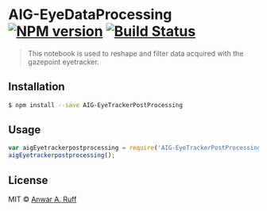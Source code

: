 # AIG-EyeDataProcessing [![NPM version](https://badge.fury.io/js/AIG-EyeTrackerPostProcessing.svg)](https://npmjs.org/package/AIG-EyeTrackerPostProcessing) [![Build Status](https://travis-ci.org/cesslab/AIG-EyeTrackerPostProcessing.svg?branch=master)](https://travis-ci.org/cesslab/AIG-EyeTrackerPostProcessing)

> This notebook is used to reshape and filter data acquired with the gazepoint eyetracker. 

## Installation

```sh
$ npm install --save AIG-EyeTrackerPostProcessing
```

## Usage

```js
var aigEyetrackerpostprocessing = require('AIG-EyeTrackerPostProcessing');
aigEyetrackerpostprocessing();
```

## License

MIT © [Anwar A. Ruff](http://cess.nyu.edu)

